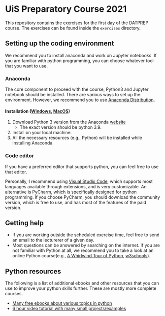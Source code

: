 # UiS Preparatory Course 2021
This repository contains the exercises for the first day of the DATPREP course. The exercises can be found inside the `exercises` directory.

## Setting up the coding environment 
We recommend you to install anaconda and work on Jupyter notebooks. If you are familiar with python programming, you can choose whatever tool that you want to use.

### Anaconda
The core component to proceed with the course, Python3 and Jupyter notebook should be installed. There are various ways to set up the environment. However, we recommend you to use [Anaconda Distribution](https://www.anaconda.com/distribution/).

#### Installation ([Windows](resources/jupyternotebook-win.pdf), [MacOS](resources/jupyternotebook-mac.pdf))
1. Download Python 3 version from the Anaconda [website](https://www.anaconda.com/distribution/)
    - The exact version should be python 3.9.
1. Install on your local machine.
1. All the necessary resources (e.g., Python) will be installed while installing Anaconda.

### Code editor
If you have a preferred editor that supports python, you can feel free to use that editor.

Personally, I recommend using [Visual Studio Code](https://code.visualstudio.com/), which supports most languages available through extensions, and is very customizable. An alternative is [PyCharm](https://www.jetbrains.com/pycharm/), which is specifically designed for python programming. If you choose PyCharm, you should download the community version, which is free to use, and has most of the features of the paid version.

## Getting help
* If you are working outside the scheduled exercise time, feel free to send an email to the lecturerer of a given day.
* Most questions can be answered by searching on the internet. If you are not familiar with Python at all, we recommend you to take a look at an online Python course(e.g., [A Whirlwind Tour of Python](https://jakevdp.github.io/WhirlwindTourOfPython/index.html), [w3schools](https://www.w3schools.com/python/default.asp)).


## Python resources 
The following is a list of additional ebooks and other resources that you can use to improve your python skills further. These are mostly more complete courses.

* [Many free ebooks about various topics in python](https://dev.to/bowmanjd/free-books-for-learning-python-1dhd)
* [6 hour video tutorial with many small projects/examples](https://www.youtube.com/watch?v=_uQrJ0TkZlc)
